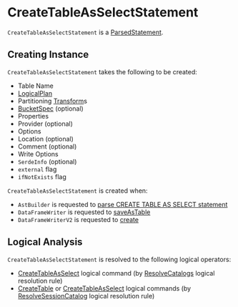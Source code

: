 # CreateTableAsSelectStatement

`CreateTableAsSelectStatement` is a [ParsedStatement](ParsedStatement.md).

## Creating Instance

`CreateTableAsSelectStatement` takes the following to be created:

* <span id="tableName"> Table Name
* <span id="asSelect"> [LogicalPlan](LogicalPlan.md)
* <span id="partitioning"> Partitioning [Transform](../connector/Transform.md)s
* <span id="bucketSpec"> [BucketSpec](../BucketSpec.md) (optional)
* <span id="properties"> Properties
* <span id="provider"> Provider (optional)
* <span id="options"> Options
* <span id="location"> Location (optional)
* <span id="comment"> Comment (optional)
* <span id="writeOptions"> Write Options
* <span id="serde"> `SerdeInfo` (optional)
* <span id="external"> `external` flag
* <span id="ifNotExists"> `ifNotExists` flag

`CreateTableAsSelectStatement` is created when:

* `AstBuilder` is requested to [parse CREATE TABLE AS SELECT statement](../sql/AstBuilder.md#visitCreateTable)
* `DataFrameWriter` is requested to [saveAsTable](../DataFrameWriter.md#saveAsTable)
* `DataFrameWriterV2` is requested to [create](../DataFrameWriterV2.md#create)

## Logical Analysis

`CreateTableAsSelectStatement` is resolved to the following logical operators:

* [CreateTableAsSelect](CreateTableAsSelect.md) logical command (by [ResolveCatalogs](../logical-analysis-rules/ResolveCatalogs.md) logical resolution rule)
* [CreateTable](CreateTable.md) or [CreateTableAsSelect](CreateTableAsSelect.md) logical commands (by [ResolveSessionCatalog](../logical-analysis-rules/ResolveSessionCatalog.md) logical resolution rule)
